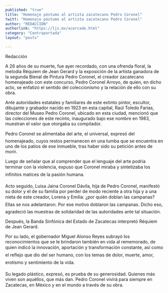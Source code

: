 ```yaml
---
published: "true"
title: "Homenaje póstumo al artista zacatecano Pedro Coronel"
twitt: "Homenaje póstumo al artista zacatecano Pedro Coronel"
author: "REDACCION"
authorlink: "https://ljz.mx/acercade.html"
category: "Contraportada"
layout: "posts"

---
```



  Redacción



  A 26 años de su muerte, fue ayer recordado, con una ofrenda floral, la melodía Réquiem de Jean Gerard y la exposición de la artista ganadora de la segunda Bienal de Pintura Pedro Coronel, el creador zacatecano homenajeado con este concurso, Pedro Coronel Arroyo, de quien, en dicho acto, se enfatizó el sentido del coleccionismo y la relación de ello con su obra.



  Ante autoridades estatales y familiares de este extinto pintor, escultor, dibujante y grabador nacido en 1923 en esta capital, Raúl Toledo Farías, director del Museo Pedro Coronel, ubicado en esta ciudad, mencionó que las colecciones de este recinto, inaugurado bajo ese nombre en 1983, muestran el valor que otorgaba su compilador.



  Pedro Coronel se alimentaba del arte, el universal, expresó del homenajeado, cuyos restos permanecen en una tumba que se encuentra en uno de los patios de ese inmueble, tras haber sido su petición antes de morir.



  Luego de señalar que al comprender que el lenguaje del arte podría terminar con la violencia, expuso que Coronel miraba y sintetizaba los infinitos matices de la pasión humana.



  Acto seguido, Luisa Jaina Coronel Dávila, hija de Pedro Coronel, manifestó su dolor y el de su familia por perder de modo reciente a otra hija y a una nieta de este creador, Lorena y Emilia: ¿por quién doblan las campanas? Ellas se nos adelantaron. Por ese motivo doblaron las campanas. Dicho eso, agradeció las muestras de solidaridad de las autoridades ante tal situación.



  Después, la Banda Sinfónica del Estado de Zacatecas interpretó Réquiem de Jean Gerard.



  Por su lado, el gobernador Miguel Alonso Reyes subrayó los reconocimientos que se le brindaron también en vida al rememorado, de quien indicó la innovación, aportación y transformación constante, así como el reflejo que dio del ser humano, con los temas de dolor, muerte, amor, erotismo y sentimiento de la vida.



  Su legado plástico, expresó, es prueba de su generosidad. Quienes más viven son aquéllos, que más dan. Pedro Coronel vivirá para siempre en Zacatecas, en México y en el mundo a través de su obra.



   



   



   



   



   



   

